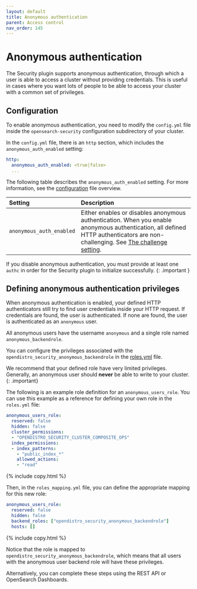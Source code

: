 ```yaml
---
layout: default
title: Anonymous authentication
parent: Access control
nav_order: 145
---
```


# Anonymous authentication

The Security plugin supports anonymous authentication, through which a user is able to access a cluster without providing credentials. This is useful in cases where you want lots of people to be able to access your cluster with a common set of privileges. 

## Configuration

To enable anonymous authentication, you need to modify the `config.yml` file inside the `opensearch-security` configuration subdirectory of your cluster.

In the `config.yml` file, there is an `http` section, which includes the `anonymous_auth_enabled` setting: 

```yml
http:
  anonymous_auth_enabled: <true|false>
  ...
```

The following table describes the `anonymous_auth_enabled` setting. For more information, see the [configuration]({{site.url}}{{site.baseurl}}/security/configuration/configuration/) file overview. 

| Setting | Description                                                                                                                                                                                                                                                                                   |
| :--- |:----------------------------------------------------------------------------------------------------------------------------------------------------------------------------------------------------------------------------------------------------------------------------------------------|
| `anonymous_auth_enabled` | Either enables or disables anonymous authentication. When you enable anonymous authentication, all defined HTTP authenticators are non-challenging. See [The challenge setting]({{site.url}}{{site.baseurl}}/security/authentication-backends/basic-authc/#the-challenge-setting). |

If you disable anonymous authentication, you must provide at least one `authc` in order for the Security plugin to initialize successfully.
{: .important }

## Defining anonymous authentication privileges

When anonymous authentication is enabled, your defined HTTP authenticators still try to find user credentials inside your HTTP request. If credentials are found, the user is authenticated. If none are found, the user is authenticated as an `anonymous` user.

All anonymous users have the username `anonymous` and a single role named `anonymous_backendrole`.

You can configure the privileges associated with the `opendistro_security_anonymous_backendrole` in the [roles.yml]({{site.url}}{{site.baseurl}}/security/access-control/users-roles/) file. 

We recommend that your defined role have very limited privileges. Generally, an anonymous user should **never** be able to write to your cluster.
{: .important}

The following is an example role definition for an `anonymous_users_role`. You can use this example as a reference for defining your own role in the `roles.yml` file:

```yaml
anonymous_users_role:
  reserved: false
  hidden: false
  cluster_permissions:
  - "OPENDISTRO_SECURITY_CLUSTER_COMPOSITE_OPS"
  index_permissions:
  - index_patterns:
    - "public_index_*"
    allowed_actions:
    - "read"
```
{% include copy.html %}

Then, in the `roles_mapping.yml` file, you can define the appropriate mapping for this new role:

```yaml
anonymous_users_role:
  reserved: false
  hidden: false
  backend_roles: ["opendistro_security_anonymous_backendrole"]
  hosts: []
```
{% include copy.html %}

Notice that the role is mapped to `opendistro_security_anonymous_backendrole`, which means that all users with the anonymous user backend role will have these privileges. 

Alternatively, you can complete these steps using the REST API or OpenSearch Dashboards. 

